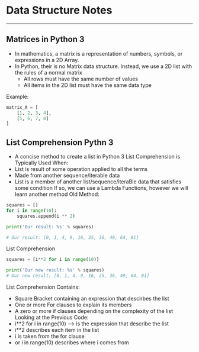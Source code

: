 # Data Structure Notes
---
## Matrices in Python 3
* In mathematics, a matrix is a representation of numbers, symbols, or expressions in a 2D Array.
* In Python, their is no Matrix data structure. Instead, we use a 2D list with the rules of a normal matrix
    * All rows must have the same number of values
    * All items in the 2D list must have the same data type

Example:
```python
matrix_A = [
    [1, 2, 3, 4],
    [5, 6, 7, 8]
]
```
## List Comprehension Pythn 3
* A concise method to create a list in Python 3
List Comprehension is Typically Used When:
* List is result of some operation applied to all the terms
* Made from another sequence/iterable data
* List is a member of another list/sequence/iteraBle data that satisfies some condition
If so, we can use a Lambda Functions, however we will learn another method
Old Method:
```python
squares = []
for i in range(10):
    squares.append(i ** 2)

print('Our result: %s' % squares)

# Our result: [0, 1, 4, 9, 16, 25, 36, 49, 64, 81]
```
List Comprehension
```python
squares = [i**2 for i in range(10)]

print('Our new result: %s' % squares)
# Our new result: [0, 1, 4, 9, 16, 25, 36, 49, 64, 81]
```
List Comprehension Contains:
* Square Bracket containing an expression that descirbes the list
* One or more For clauses to explain its members
* A zero or more if clauses depending on the complexity of the list
Looking at the Previous Code:
* i**2 for i in range(10) --> is the expression that describe the list
* i**2 describes each item in the list
* i is taken from the for clause
* or i in range(10) describes where i comes from
